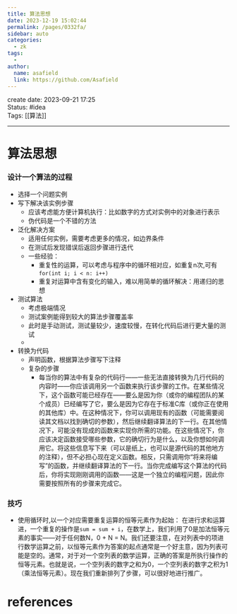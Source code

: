 ```yaml
---
title: 算法思想
date: 2023-12-19 15:02:44
permalink: /pages/0332fa/
sidebar: auto
categories:
  - zk
tags:
  - 
author: 
  name: asafield
  link: https://github.com/Asafield
---
```


create date: 2023-09-21 17:25  
Status: #idea  
Tags: [[算法]] 

---

# 算法思想
### 设计一个算法的过程
- 选择一个问题实例
- 写下解决该实例步骤
	- 应该考虑能方便计算机执行：比如数字的方式对实例中的对象进行表示
	- 伪代码是一个不错的方法
- 泛化解决方案
	- 适用任何实例，需要考虑更多的情况，如边界条件
	- 在测试后发现错误后返回步骤进行迭代
	- 一些经验：
		- 重复性的运算，可以考虑与程序中的循环相对应，如重复n次,可有`for(int i; i < n: i++)`
		- 重复对运算中含有变化的输入，难以用简单的循环解决：用递归的思想
- 测试算法
	- 考虑极端情况
	- 测试案例能得到较大的算法步骤覆盖率
	- 此时是手动测试，测试量较少，速度较慢，在转化代码后进行更大量的测试
	- 
- 转换为代码
	- 声明函数，根据算法步骤写下注释
	- 复杂的步骤
		- 每当你的算法中有复杂的代码行——一些无法直接转换为几行代码的内容时——你应该调用另一个函数来执行该步骤的工作。在某些情况下，这个函数可能已经存在——要么是因为你（或你的编程团队的某个成员）已经编写了它，要么是因为它存在于标准C库（或你正在使用的其他库）中。在这种情况下，你可以调用现有的函数（可能需要阅读其文档以找到确切的参数），然后继续翻译算法的下一行。在其他情况下，可能没有现成的函数来实现你所需的功能。在这些情况下，你应该决定函数接受哪些参数，它的确切行为是什么，以及你想如何调用它。将这些信息写下来（可以是纸上，也可以是源代码的其他地方的注释），但不必担心现在定义函数。相反，只需调用你“将来将编写”的函数，并继续翻译算法的下一行。当你完成编写这个算法的代码后，你将实现刚刚调用的函数——这是一个独立的编程问题，因此你需要按照所有的步骤来完成它。



### 技巧
- 使用循环时,以一个对应需要重复运算的恒等元素作为起始：
	在进行求和运算进，一个重复的操作是`sum = sum + i`，在数学上，我们利用了0是加法恒等元素的事实——对于任何数N，0 + N = N。我们还要注意，在对列表中的项进行数学运算之前，以恒等元素作为答案的起点通常是一个好主意，因为列表可能是空的。通常，对于对一个空列表的数学运算，正确的答案是所执行操作的恒等元素。也就是说，一个空列表的数字之和为0，一个空列表的数字之积为1（乘法恒等元素）。现在我们重新排列了步骤，可以很好地进行推广。
 

# references

